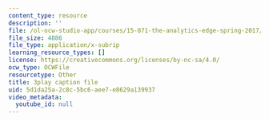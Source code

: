 ```yaml
---
content_type: resource
description: ''
file: /ol-ocw-studio-app/courses/15-071-the-analytics-edge-spring-2017/5d1da25a2c8c5bc6aee7e8629a139937_U57wvHVpe-8.vtt
file_size: 4886
file_type: application/x-subrip
learning_resource_types: []
license: https://creativecommons.org/licenses/by-nc-sa/4.0/
ocw_type: OCWFile
resourcetype: Other
title: 3play caption file
uid: 5d1da25a-2c8c-5bc6-aee7-e8629a139937
video_metadata:
  youtube_id: null
---
```

